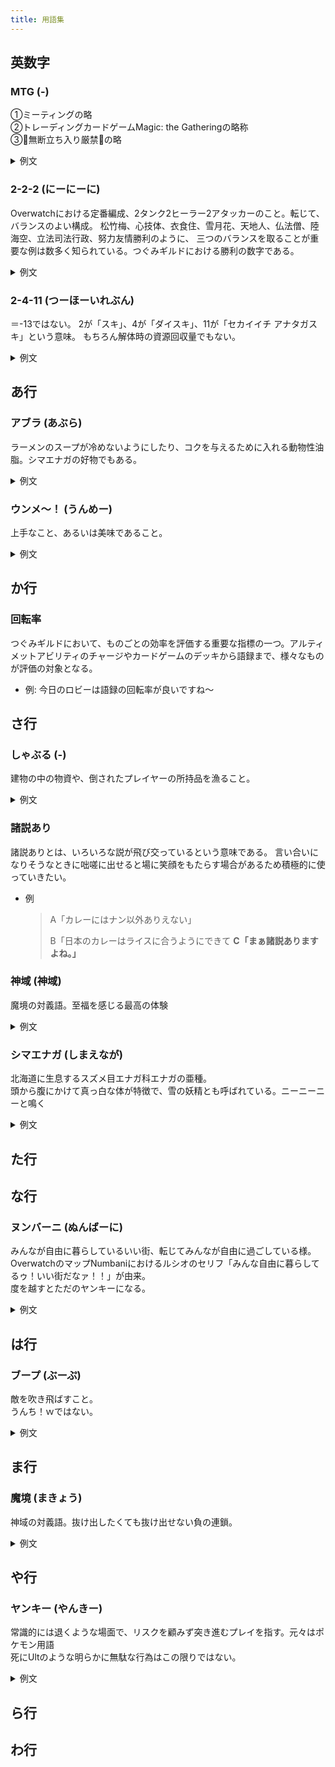```yaml
---
title: 用語集
---
```


## 英数字

### MTG (-)

①ミーティングの略  
②トレーディングカードゲームMagic: the Gatheringの略称  
③🐹無断立ち入り厳禁🐹の略

<details>
  <summary>例文</summary>
  <p>このタイミングでMTGはきつい</p>
  <p>出典: </p>
</details>

### 2-2-2 (にーにーに)

Overwatchにおける定番編成、2タンク2ヒーラー2アタッカーのこと。転じて、バランスのよい構成。
松竹梅、心技体、衣食住、雪月花、天地人、仏法僧、陸海空、立法司法行政、努力友情勝利のように、
三つのバランスを取ることが重要な例は数多く知られている。つぐみギルドにおける勝利の数字である。
<details>
  <summary>例文</summary>
  <p>タンパク質、炭水化物、脂質の2-2-2を大切にしましょう</p>
</details>

### 2-4-11 (つーほーいれぶん)

＝-13ではない。
2が「スキ」、4が「ダイスキ」、11が「セカイイチ アナタガスキ」という意味。
もちろん解体時の資源回収量でもない。
<details>
  <summary>例文</summary>
  <p>タンパク質、炭水化物、脂質の2-4-11</p>
</details>

## あ行

### アブラ (あぶら)

ラーメンのスープが冷めないようにしたり、コクを与えるために入れる動物性油脂。シマエナガの好物でもある。
<details>
  <summary>例文</summary>
  <p>アブラマシマシチョモランマ！</p>
  <p>出典: </p>
</details>

### ウンメ～！ (うんめー)

上手なこと、あるいは美味であること。
<details>
  <summary>例文</summary>
  <p>敵のスナイパー、ウンメ～！完敗。</p>
</details>

## か行

### 回転率

つぐみギルドにおいて、ものごとの効率を評価する重要な指標の一つ。アルティメットアビリティのチャージやカードゲームのデッキから語録まで、様々なものが評価の対象となる。

* 例: 今日のロビーは語録の回転率が良いですね〜

## さ行

### しゃぶる (-)

建物の中の物資や、倒されたプレイヤーの所持品を漁ること。

<details>
  <summary>例文</summary>
  <p>この家、まだしゃぶり入ってないな</p>
</details>

### 諸説あり

諸説ありとは、いろいろな説が飛び交っているという意味である。
言い合いになりそうなときに咄嗟に出せると場に笑顔をもたらす場合があるため積極的に使っていきたい。

* 例
  > A「カレーにはナン以外ありえない」
  >
  > B「日本のカレーはライスに合うようにできて __C「まぁ諸説ありますよね。」__

### 神域 (神域)

魔境の対義語。至福を感じる最高の体験

<details>
  <summary>例文</summary>
  <blockquote class="twitter-tweet" data-lang="ja"><p lang="ja" dir="ltr">平成28年2月2日火曜日、ラーメン二郎 西台駅前店、大ラーメン+油そば味噌がけ+白ネギ+味付うずら+生卵+生卵 ニンニク 1150YEN<br>目覚める塩気にスパイシーな味噌タレ加わり濃い味たまんないッ！後コールの生姜で神域ィ！<br>完飲。 <a href="https://t.co/rdQBKrKytn">pic.twitter.com/rdQBKrKytn</a></p>&mdash; habomaijiro (@habomaijiro) <a href="https://twitter.com/habomaijiro/status/694514422241341440?ref_src=twsrc%5Etfw">2016年2月2日</a></blockquote>
<script async src="https://platform.twitter.com/widgets.js" charset="utf-8"></script>
</details>

### シマエナガ (しまえなが)

北海道に生息するスズメ目エナガ科エナガの亜種。  
頭から腹にかけて真っ白な体が特徴で、雪の妖精とも呼ばれている。ニーニーニーと鳴く
<details>
  <summary>例文</summary>
  <p>悪いことをしたため、シマエナガされました。</p>
  <p>出典: </p>
</details>

## た行

## な行

### ヌンバーニ (ぬんばーに)
みんなが自由に暮らしているいい街、転じてみんなが自由に過ごしている様。  
OverwatchのマップNumbaniにおけるルシオのセリフ「みんな自由に暮らしてるゥ！いい街だなァ！！」が由来。  
度を越すとただのヤンキーになる。
<details>
  <summary>例文</summary>
  <p>このマッチはいくらなんでもヌンバーニすぎるぞぉ！</p>
  <p>出典: </p>
</details>

## は行

### ブープ (ぶーぷ)
敵を吹き飛ばすこと。  
うんち！ｗではない。
<details>
  <summary>例文</summary>
  <p>実績の土踏まずはブープで三人落とさないと達成できない</p>
  <p>出典: </p>
</details>

## ま行

### 魔境 (まきょう)
神域の対義語。抜け出したくても抜け出せない負の連鎖。
<details>
  <summary>例文</summary>
  <p>レート2500未満は魔境</p>
  <p>出典: </p>
</details>

## や行

### ヤンキー (やんきー)

常識的には退くような場面で、リスクを顧みず突き進むプレイを指す。元々はポケモン用語  
死にUltのような明らかに無駄な行為はこの限りではない。
<details>
  <summary>例文</summary>
  <p>急にオラつくヤンキープレイ</p>
</details>

## ら行

## わ行
